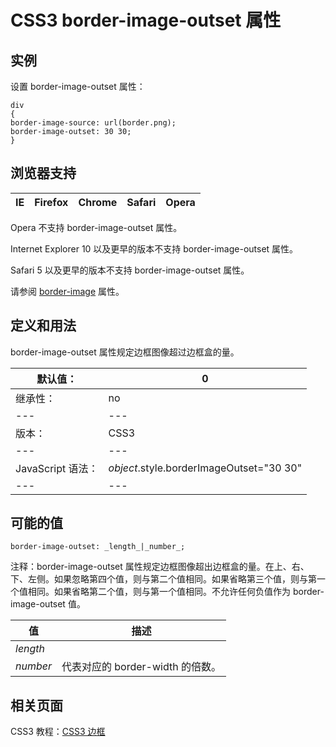 # CSS3 border-image-outset 属性



## 实例

设置 border-image-outset 属性：

```
div
{
border-image-source: url(border.png);
border-image-outset: 30 30;
}

```

## 浏览器支持

| IE | Firefox | Chrome | Safari | Opera |
| --- | --- | --- | --- | --- |

Opera 不支持 border-image-outset 属性。

Internet Explorer 10 以及更早的版本不支持 border-image-outset 属性。

Safari 5 以及更早的版本不支持 border-image-outset 属性。

请参阅 [border-image](/cssref/pr_border-image.asp "CSS3 border-image 属性") 属性。

## 定义和用法

border-image-outset 属性规定边框图像超过边框盒的量。

| 默认值： | 0 |
| --- | --- |
| 继承性： | no |
| --- | --- |
| 版本： | CSS3 |
| --- | --- |
| JavaScript 语法： | _object_.style.borderImageOutset="30 30" |
| --- | --- |

## 可能的值

```
border-image-outset: _length_|_number_;
```

注释：border-image-outset 属性规定边框图像超出边框盒的量。在上、右、下、左侧。如果忽略第四个值，则与第二个值相同。如果省略第三个值，则与第一个值相同。如果省略第二个值，则与第一个值相同。不允许任何负值作为 border-image-outset 值。

| 值 | 描述 |
| --- | --- |
| _length_ |
| _number_ | 代表对应的 border-width 的倍数。 |

## 相关页面

CSS3 教程：[CSS3 边框](/css3/css3_border.asp "CSS3 边框")



